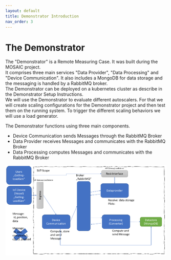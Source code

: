 ```yaml
---
layout: default
title: Demonstrator Introduction
nav_order: 3
---
```


# The Demonstrator  

The "Demonstrator" is a Remote Measuring Case. It was built during the MOSAIC project.  
It comprises three main services "Data Provider", "Data Processing" and "Device Communication". It also includes a MongoDB for data storage and the messaging is handled by a RabbitMQ broker.  
The Demonstrator can be deployed on a kubernetes cluster as describe in the Demonstrator Setup Instructions.  
We will use the Demonstrator to evaluate different autoscalers. For that we will create scaling configurations for the Demonstrator project and then test them on the running system. To trigger the different scaling behaviors we will use a load generator.

The Demonstrator functions using three main components. 

- Device Communication sends Messages through the RabbitMQ Broker
- Data Provider receives Messages and communicates with the RabbitMQ Broker
- Data Processing computes Messages and communicates with the RabbitMQ Broker

![Architecture](../demonstratorDownloads/IoT-Tracker.png)